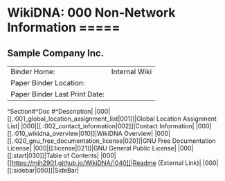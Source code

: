 # WikiDNA: 000 Non-Network Information =====

## Sample Company Inc.

| | |
|-|-|
|Binder Home:|Internal Wiki|
|Paper Binder Location:| |
|Paper Binder Last Print Date:| |

^Section#^Doc #^Description|
|000|[[.:001_global_location_assignment_list|001]]|Global Location Assignment List|
|000|[[.:002_contact_information|002]]|Contact Information|
|000|[[.:010_wikidna_overview|010]]|WikiDNA Overview|
|000|[[.:020_gnu_free_documentation_license|020]]|GNU Free Documentation License|
|000|[[:license|021]]|GNU General Public License|
|000|[[:start|030]]|Table of Contents|
|000|[[https://mjh2901.github.io/WikiDNA/|040]]|Readme (External Link)|
|000|[[:sidebar|050]]|SideBar|

